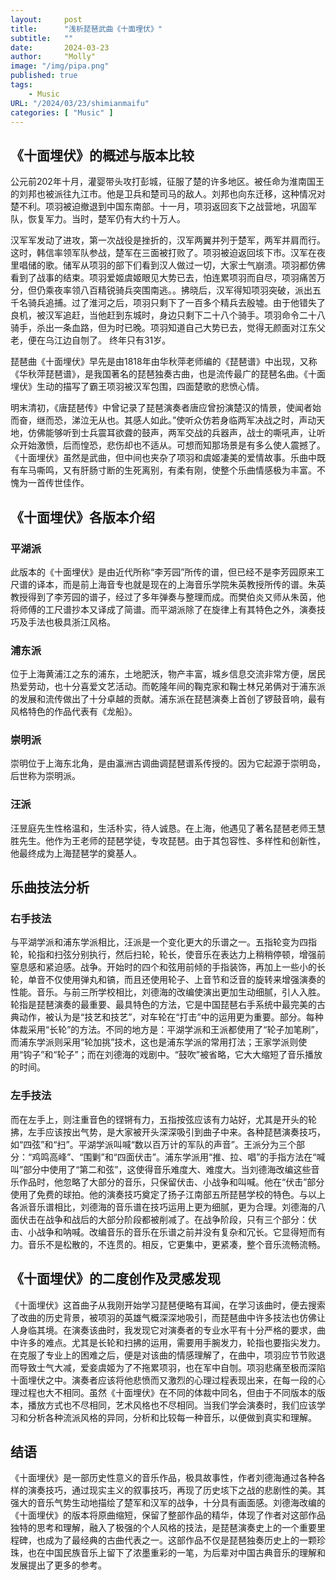 ```yaml
---
layout:     post
title:      "浅析琵琶武曲《十面埋伏》"
subtitle:   ""
date:       2024-03-23
author:     "Molly"
image: "/img/pipa.png"
published: true 
tags:
    - Music
URL: "/2024/03/23/shimianmaifu"
categories: [ "Music" ]    
---
```

## 《十面埋伏》的概述与版本比较

公元前202年十月，灌婴带头攻打彭城，征服了楚的许多地区。被任命为淮南国王的刘邦也被派往九江市。他是卫兵和楚司马的敌人。刘邦也向东迁移，这种情况对楚不利。项羽被迫撤退到中国东南部。十一月，项羽返回亥下之战营地，巩固军队，恢复军力。当时，楚军仍有大约十万人。

汉军军发动了进攻，第一次战役是挫折的，汉军两翼并列于楚军，两军并肩而行。这时，韩信率领军队参战，楚军在三面被打败了。项羽被迫返回垓下市。汉军在夜里唱储的歌。储军从项羽的部下们看到汉人做过一切，大家士气崩溃。项羽都仿佛看到了战事的结束。项羽爱姬虞姬眼见大势已去，怕连累项羽而自尽，项羽痛苦万分，但仍乘夜率领八百精锐骑兵突围南逃。。拂晓后，汉军得知项羽突破，派出五千名骑兵追捕。过了淮河之后，项羽只剩下了一百多个精兵去殷墟。由于他错失了良机，被汉军追赶，当他赶到东城时，身边只剩下二十八个骑手。项羽命令二十八骑手，杀出一条血路，但为时已晚。项羽知道自己大势已去，觉得无颜面对江东父老，便在乌江边自刎了。 终年只有31岁。

琵琶曲《十面埋伏》早先是由1818年由华秋萍老师编的《琵琶谱》中出现，又称《华秋萍琵琶谱》，是我国著名的琵琶独奏古曲，也是流传最广的琵琶名曲。《十面埋伏》生动的描写了霸王项羽被汉军包围，四面楚歌的悲愤心情。

明末清初，《唐琵琶传》中曾记录了琵琶演奏者唐应曾扮演楚汉的情景，使闻者始而奋，继而恐，涕泣无从也。其感人如此。”使听众仿若身临两军决战之时，声动天地，仿佛能够听到士兵震耳欲聋的鼓声，两军交战的兵器声，战士的嘶吼声，让听众开始激愤，后而惶恐，悲伤却也不适从。可想而知那场景是有多么使人震撼了。
《十面埋伏》虽然是武曲，但中间也夹杂了项羽和虞姬凄美的爱情故事。乐曲中既有车马嘶鸣，又有肝肠寸断的生死离别，有柔有刚，使整个乐曲情感极为丰富。不愧为一首传世佳作。

## 《十面埋伏》各版本介绍

### 平湖派

此版本的《十面埋伏》是由近代所称“李芳园”所传的谱，但已经不是李芳园原来工尺谱的译本，而是前上海音专也就是现在的上海音乐学院朱英教授所传的谱。朱英教授得到了李芳园的谱子，经过了多年弹奏与整理而成。而樊伯炎又师从朱茵，他将师傅的工尺谱抄本又译成了简谱。而平湖派除了在旋律上有其特色之外，演奏技巧及手法也极具浙江风格。

### 浦东派

位于上海黄浦江之东的浦东，土地肥沃，物产丰富，城乡信息交流非常方便，居民热爱劳动，也十分喜爱文艺活动。而乾隆年间的鞠克家和鞠士林兄弟俩对于浦东派的发展和流传做出了十分卓越的贡献。浦东派在琵琶演奏上首创了锣鼓音响，最有风格特色的作品代表有《龙船》。

### 崇明派

崇明位于上海东北角，是由瀛洲古调曲调琵琶谱系传授的。因为它起源于崇明岛，后世称为崇明派。

### 汪派

汪昱庭先生性格温和，生活朴实，待人诚恳。在上海，他遇见了著名琵琶老师王慧胜先生。他作为王老师的琵琶学徒，专攻琵琶。由于其包容性、多样性和创新性，他最终成为上海琵琶学的奠基人。

## 乐曲技法分析

### 右手技法

与平湖学派和浦东学派相比，汪派是一个变化更大的乐谱之一。五指轮变为四指轮，轮指和扫弦分别执行，然后扫轮，轮长，使音乐在表达力上稍稍停顿，增强前窒息感和紧迫感。战争。开始时的四个和弦用前倾的手指装饰，再加上一些小的长轮，单音不仅使用弹丸和镐，而且还使用轮子、上音节和泛音的旋转来增强演奏的性能。音乐。与前三所学校相比，刘德海的改编使演出更加生动细腻，引人入胜。轮指是琵琶演奏的最重要、最具特色的方法，它是中国琵琶右手系统中最完美的古典动作，被认为是“技艺和技艺”，对车轮在“打击”中的运用更为重要。部分。每种体裁采用“长轮”的方法。不同的地方是：平湖学派和王派都使用了“轮子加笔刷”，而浦东学派则采用“轮加挑”技术，这也是浦东学派的常用打法；王家学派则使用“钩子”和“轮子”；而在刘德海的戏剧中。“鼓吹”被省略，它大大缩短了音乐播放的时间。

### 左手技法

而在左手上，则注重音色的铿锵有力，五指按弦应该有力站好，尤其是开头的轮拂，左手应该按出气势，是大家被开头深深吸引到曲子中来。各种琵琶演奏技巧，如“四弦”和“扫”。平湖学派叫喊“数以百万计的军队的声音”。王派分为三个部分：“鸡鸣高峰”、“围剿”和“四面伏击”。浦东学派用“推、拉、唱”的手指方法在“喊叫”部分中使用了“第二和弦”，这使得音乐难度大、难度大。当刘德海改编这些音乐作品时，他忽略了大部分的音乐，只保留伏击、小战争和叫喊。他在“伏击”部分使用了免费的球拍。他的演奏技巧奠定了扬子江南部五所琵琶学校的特色。与以上各派音乐谱相比，刘德海的音乐谱在技巧运用上更为细腻，更为合理。刘德海的八面伏击在战争和战后的大部分阶段都被削减了。在战争阶段，只有三个部分：伏击、小战争和呐喊。改编音乐的音乐在乐谱之前并没有复杂和冗长。它显得短而有力。音乐不是松散的，不连贯的。相反，它更集中，更紧凑，整个音乐流畅流畅。

## 《十面埋伏》的二度创作及灵感发现

《十面埋伏》这首曲子从我刚开始学习琵琶便略有耳闻，在学习该曲时，便去搜索了改曲的历史背景，被项羽的英雄气概深深地吸引，而琵琶曲中许多技法也仿佛让人身临其境。在演奏该曲时，我发现它对演奏者的专业水平有十分严格的要求，曲中许多的难点。尤其是长轮和扫拂的运用，需要用手腕发力，轮指也要指尖发力。在克服了专业上的困难之后，便是对该曲的情感理解了，在曲中，项羽应节节败退而导致士气大减，爱妾虞姬为了不拖累项羽，也在军中自刎。项羽悲痛至极而深陷十面埋伏之中。演奏者应该将他悲愤而又激烈的心理过程表现出来，在每一段的心理过程也大不相同。虽然《十面埋伏》在不同的体裁中同名，但由于不同版本的版本，播放方式也不尽相同，艺术风格也不尽相同。当我们学会演奏时，我们应该学习和分析各种流派风格的异同，分析和比较每一种音乐，以便做到真实和理解。

## 结语

《十面埋伏》是一部历史性意义的音乐作品，极具故事性，作者刘德海通过各种各样的演奏技巧，通过现实主义的叙事技巧，再现了历史垓下之战的悲剧性的美。其强大的音乐气势生动地描绘了楚军和汉军的战争，十分具有画面感。刘德海改编的《十面埋伏》的版本将原曲缩短，保留了整部作品的精华，体现了作者对这部作品独特的思考和理解，融入了极强的个人风格的技法，是琵琶演奏史上的一个重要里程碑，也成为了最经典的古曲代表之一。这部作品不仅是琵琶独奏历史上的一颗珍珠，也在中国民族音乐上留下了浓墨重彩的一笔，为后辈对中国古典音乐的理解和发展提出了更多的参考。

